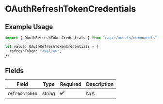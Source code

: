 # OAuthRefreshTokenCredentials

## Example Usage

```typescript
import { OAuthRefreshTokenCredentials } from "ragie/models/components";

let value: OAuthRefreshTokenCredentials = {
  refreshToken: "<value>",
};
```

## Fields

| Field              | Type               | Required           | Description        |
| ------------------ | ------------------ | ------------------ | ------------------ |
| `refreshToken`     | *string*           | :heavy_check_mark: | N/A                |